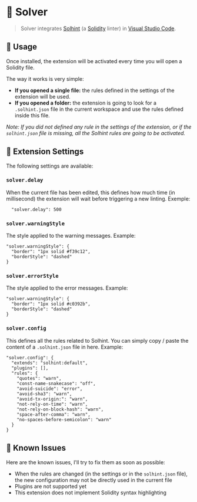 # 🔎 Solver

> Solver integrates [Solhint](https://github.com/protofire/solhint) (a [Solidity](https://solidity.readthedocs.io) linter) in [Visual Studio Code](https://code.visualstudio.com). 

## 🚀 Usage

Once installed, the extension will be activated every time you will open a Solidity file.

The way it works is very simple:
- **If you opened a single file:** the rules defined in the settings of the extension will be used.
- **If you opened a folder:** the extension is going to look for a `.solhint.json` file in the current workspace and use the rules defined inside this file.

*Note: If you did not defined any rule in the settings of the extension, or if the `solhint.json` file is missing, all the Solhint rules are going to be activated.*

## 🔧 Extension Settings

The following settings are available:

### `solver.delay`

When the current file has been edited, this defines how much time (in millisecond) the extension will wait before triggering a new linting. Exemple:

```json=
  "solver.delay": 500
```

### `solver.warningStyle`

The style applied to the warning messages. Example:

```json=
"solver.warningStyle": {
  "border": "1px solid #f39c12",
  "borderStyle": "dashed"
}
```

### `solver.errorStyle`

The style applied to the error messages. Example:

```json=
"solver.warningStyle": {
  "border": "1px solid #c0392b",
  "borderStyle": "dashed"
}
```

### `solver.config`

This defines all the rules related to Solhint. You can simply copy / paste the content of a `.solhint.json` file in here. Example:

```json=
"solver.config": {
  "extends": "solhint:default",
  "plugins": [],
  "rules": {
    "quotes": "warn",
    "const-name-snakecase": "off",
    "avoid-suicide": "error",
    "avoid-sha3": "warn",
    "avoid-tx-origin:": "warn",
    "not-rely-on-time": "warn",
    "not-rely-on-block-hash": "warn",
    "space-after-comma": "warn",
    "no-spaces-before-semicolon": "warn"
  }
}
```

## 🐛 Known Issues

Here are the known issues, I'll try to fix them as soon as possible:

- When the rules are changed (in the settings or in the `solhint.json` file), the new configuration may not be directly used in the current file
- Plugins are not supported yet
- This extension does not implement Solidity syntax highlighting


